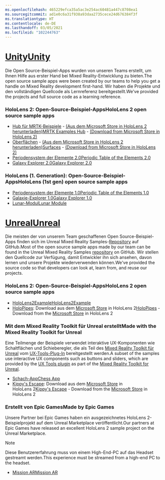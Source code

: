 ```yaml
---
ms.openlocfilehash: 465229efca35a5ac3e254ac60481a447c8708ea1
ms.sourcegitcommit: ad1e0c6a31f938a93daa2735cece24d676384f3f
ms.translationtype: HT
ms.contentlocale: de-DE
ms.lasthandoff: 03/05/2021
ms.locfileid: "102244763"
---
```

# <a name="unity"></a>[<span data-ttu-id="4086c-101">Unity</span><span class="sxs-lookup"><span data-stu-id="4086c-101">Unity</span></span>](#tab/unity)

<span data-ttu-id="4086c-102">Die Open Source-Beispiel-Apps wurden von unseren Teams erstellt, um Ihnen Hilfe aus erster Hand bei Mixed Reality-Entwicklung zu bieten.</span><span class="sxs-lookup"><span data-stu-id="4086c-102">The open source sample apps were been created by our teams to help you get a handle on Mixed Reality development first-hand.</span></span> <span data-ttu-id="4086c-103">Wir haben die Projekte und den vollständigen Quellcode als Lernreferenz bereitgestellt.</span><span class="sxs-lookup"><span data-stu-id="4086c-103">We've provided the projects and full source code as a learning reference.</span></span>

### <a name="hololens-2-open-source-sample-apps"></a><span data-ttu-id="4086c-104">HoloLens 2: Open-Source-Beispiel-Apps</span><span class="sxs-lookup"><span data-stu-id="4086c-104">HoloLens 2 open source sample apps</span></span>

* <span data-ttu-id="4086c-105">[Hub für MRTK-Beispiele](https://microsoft.github.io/MixedRealityToolkit-Unity/Documentation/README_ExampleHub.html) - [(Aus dem Microsoft Store in HoloLens 2 herunterladen)](https://www.microsoft.com/p/mrtk-examples-hub/9mv8c39l2sj4)</span><span class="sxs-lookup"><span data-stu-id="4086c-105">[MRTK Examples Hub](https://microsoft.github.io/MixedRealityToolkit-Unity/Documentation/README_ExampleHub.html) - [(Download from Microsoft Store in HoloLens 2)](https://www.microsoft.com/p/mrtk-examples-hub/9mv8c39l2sj4)</span></span>
* <span data-ttu-id="4086c-106">[Oberflächen](../unity/sampleapp-surfaces.md) - [(Aus dem Microsoft Store in HoloLens 2 herunterladen)](https://www.microsoft.com/p/surfaces/9nvkpv3sk3x0)</span><span class="sxs-lookup"><span data-stu-id="4086c-106">[Surfaces](../unity/sampleapp-surfaces.md) - [(Download from Microsoft Store in HoloLens 2)](https://www.microsoft.com/p/surfaces/9nvkpv3sk3x0)</span></span>
* [<span data-ttu-id="4086c-107">Periodensystem der Elemente 2.0</span><span class="sxs-lookup"><span data-stu-id="4086c-107">Periodic Table of the Elements 2.0</span></span>](https://medium.com/@dongyoonpark/bringing-the-periodic-table-of-the-elements-app-to-hololens-2-with-mrtk-v2-a6e3d8362158)
* [<span data-ttu-id="4086c-108">Galaxy Explorer 2.0</span><span class="sxs-lookup"><span data-stu-id="4086c-108">Galaxy Explorer 2.0</span></span>](../unity/galaxy-explorer-update.md)

### <a name="hololens-1st-gen-open-source-sample-apps"></a><span data-ttu-id="4086c-109">HoloLens (1. Generation): Open-Source-Beispiel-Apps</span><span class="sxs-lookup"><span data-stu-id="4086c-109">HoloLens (1st gen) open source sample apps</span></span>

* [<span data-ttu-id="4086c-110">Periodensystem der Elemente 1.0</span><span class="sxs-lookup"><span data-stu-id="4086c-110">Periodic Table of the Elements 1.0</span></span>](../unity/periodic-table-of-the-elements.md)
* [<span data-ttu-id="4086c-111">Galaxie-Explorer 1.0</span><span class="sxs-lookup"><span data-stu-id="4086c-111">Galaxy Explorer 1.0</span></span>](../unity/galaxy-explorer.md)
* [<span data-ttu-id="4086c-112">Lunar-Modul</span><span class="sxs-lookup"><span data-stu-id="4086c-112">Lunar Module</span></span>](../unity/lunar-module.md)

# <a name="unreal"></a>[<span data-ttu-id="4086c-113">Unreal</span><span class="sxs-lookup"><span data-stu-id="4086c-113">Unreal</span></span>](#tab/unreal)

<span data-ttu-id="4086c-114">Die meisten der von unserem Team geschaffenen Open Source-Beispiel-Apps finden sich im Unreal Mixed Reality Samples-[Repository](https://github.com/microsoft/MixedReality-Unreal-Samples) auf GitHub.</span><span class="sxs-lookup"><span data-stu-id="4086c-114">Most of the open source sample apps made by our team can be found in the Unreal Mixed Reality Samples [repository](https://github.com/microsoft/MixedReality-Unreal-Samples) on GitHub.</span></span> <span data-ttu-id="4086c-115">Wir stellen den Quellcode zur Verfügung, damit Entwickler ihn sich ansehen, davon lernen und unsere Projekte wiederverwenden können.</span><span class="sxs-lookup"><span data-stu-id="4086c-115">We've provided the source code so that developers can look at, learn from, and reuse our projects.</span></span>

### <a name="hololens-2-open-source-sample-apps"></a><span data-ttu-id="4086c-116">HoloLens 2: Open-Source-Beispiel-Apps</span><span class="sxs-lookup"><span data-stu-id="4086c-116">HoloLens 2 open source sample apps</span></span>

* [<span data-ttu-id="4086c-117">HoloLens2Example</span><span class="sxs-lookup"><span data-stu-id="4086c-117">HoloLens2Example</span></span>](https://github.com/microsoft/MixedReality-Unreal-Samples/tree/master/HoloLens2Example)
* <span data-ttu-id="4086c-118">[HoloPipes](https://github.com/microsoft/MixedReality-Unreal-HoloPipes): Download aus dem [Microsoft Store](https://www.microsoft.com/p/holopipes/9mszb3nnrxn9) in HoloLens 2</span><span class="sxs-lookup"><span data-stu-id="4086c-118">[HoloPipes](https://github.com/microsoft/MixedReality-Unreal-HoloPipes) - Download from the [Microsoft Store](https://www.microsoft.com/p/holopipes/9mszb3nnrxn9) in HoloLens 2</span></span>

### <a name="made-with-the-mixed-reality-toolkit-for-unreal"></a><span data-ttu-id="4086c-119">Mit dem Mixed Reality Toolkit für Unreal erstellt</span><span class="sxs-lookup"><span data-stu-id="4086c-119">Made with the Mixed Reality Toolkit for Unreal</span></span>

<span data-ttu-id="4086c-120">Eine Teilmenge der Beispiele verwendet interaktive UX-Komponenten wie Schaltflächen und Schieberegler, die als Teil des [Mixed Reality Toolkit für Unreal](https://aka.ms/mrtk-unreal) vom [UX-Tools-Plug-In](https://aka.ms/uxt-unreal) bereitgestellt werden.</span><span class="sxs-lookup"><span data-stu-id="4086c-120">A subset of the samples use interactive UX components such as buttons and sliders, which are provided by the [UX Tools plugin](https://aka.ms/uxt-unreal) as part of the [Mixed Reality Toolkit for Unreal](https://aka.ms/mrtk-unreal).</span></span>

* [<span data-ttu-id="4086c-121">Schach-App</span><span class="sxs-lookup"><span data-stu-id="4086c-121">Chess App</span></span>](https://github.com/microsoft/MixedReality-Unreal-Samples/tree/master/ChessApp)
* <span data-ttu-id="4086c-122">[Kippy's Escape](../unreal/unreal-kippys-escape.md): Download aus dem [Microsoft Store](https://www.microsoft.com/p/kippys-escape/9nbd7gl86vkd) in HoloLens 2</span><span class="sxs-lookup"><span data-stu-id="4086c-122">[Kippy's Escape](../unreal/unreal-kippys-escape.md) - Download from the [Microsoft Store](https://www.microsoft.com/p/kippys-escape/9nbd7gl86vkd) in HoloLens 2</span></span>

### <a name="made-by-epic-games"></a><span data-ttu-id="4086c-123">Erstellt von Epic Games</span><span class="sxs-lookup"><span data-stu-id="4086c-123">Made by Epic Games</span></span>

<span data-ttu-id="4086c-124">Unsere Partner bei Epic Games haben ein ausgezeichnetes HoloLens 2-Beispielprojekt auf dem Unreal Marketplace veröffentlicht.</span><span class="sxs-lookup"><span data-stu-id="4086c-124">Our partners at Epic Games have released an excellent HoloLens 2 sample project on the Unreal Marketplace.</span></span>

> [!NOTE]
> <span data-ttu-id="4086c-125">Diese Benutzererfahrung muss von einem High-End-PC auf das Headset gestreamt werden.</span><span class="sxs-lookup"><span data-stu-id="4086c-125">This experience must be streamed from a high-end PC to the headset.</span></span>

* [<span data-ttu-id="4086c-126">Mission AR</span><span class="sxs-lookup"><span data-stu-id="4086c-126">Mission AR</span></span>](https://docs.unrealengine.com/Resources/Showcases/MissionAR/index.html)
